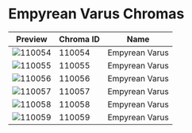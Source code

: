 # Empyrean Varus Chromas



| Preview | Chroma ID | Name |
|---------|-----------|------|
| ![110054](https://raw.communitydragon.org/latest/plugins/rcp-be-lol-game-data/global/default/v1/champion-chroma-images/110/110054.png) | 110054 | Empyrean Varus |
| ![110055](https://raw.communitydragon.org/latest/plugins/rcp-be-lol-game-data/global/default/v1/champion-chroma-images/110/110055.png) | 110055 | Empyrean Varus |
| ![110056](https://raw.communitydragon.org/latest/plugins/rcp-be-lol-game-data/global/default/v1/champion-chroma-images/110/110056.png) | 110056 | Empyrean Varus |
| ![110057](https://raw.communitydragon.org/latest/plugins/rcp-be-lol-game-data/global/default/v1/champion-chroma-images/110/110057.png) | 110057 | Empyrean Varus |
| ![110058](https://raw.communitydragon.org/latest/plugins/rcp-be-lol-game-data/global/default/v1/champion-chroma-images/110/110058.png) | 110058 | Empyrean Varus |
| ![110059](https://raw.communitydragon.org/latest/plugins/rcp-be-lol-game-data/global/default/v1/champion-chroma-images/110/110059.png) | 110059 | Empyrean Varus |